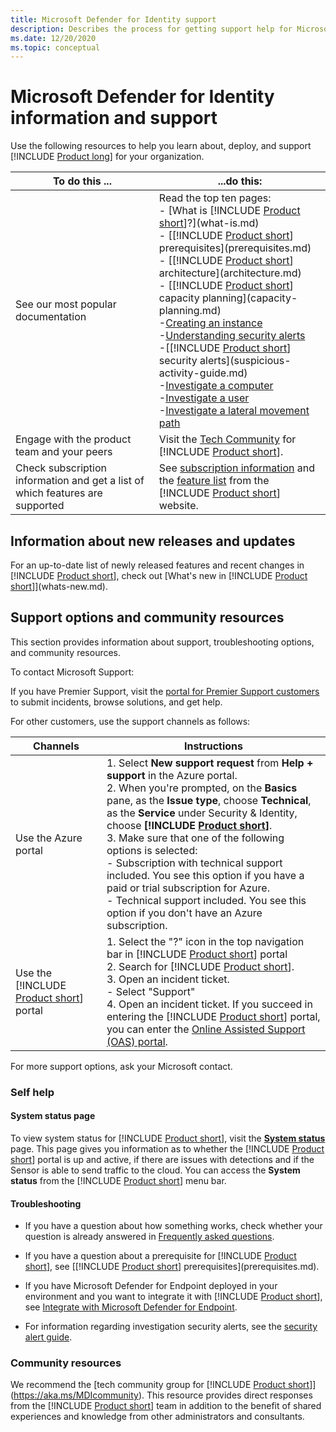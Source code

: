 ```yaml
---
title: Microsoft Defender for Identity support
description: Describes the process for getting support help for Microsoft Defender for Identity.
ms.date: 12/20/2020
ms.topic: conceptual
---
```


# Microsoft Defender for Identity information and support

Use the following resources to help you learn about, deploy, and support [!INCLUDE [Product long](includes/product-long.md)] for your organization.

|To do this ...|...do this:|
|----|----|
|See our most popular documentation|Read the top ten pages:<br>- [What is [!INCLUDE [Product short](includes/product-short.md)]?](what-is.md)<br>- [[!INCLUDE [Product short](includes/product-short.md)] prerequisites](prerequisites.md)<br>- [[!INCLUDE [Product short](includes/product-short.md)] architecture](architecture.md)<br>- [[!INCLUDE [Product short](includes/product-short.md)] capacity planning](capacity-planning.md)<br>-[Creating an instance](install-step1.md)<br>-[Understanding security alerts](understanding-security-alerts.md)<br>-[[!INCLUDE [Product short](includes/product-short.md)] security alerts](suspicious-activity-guide.md)<br>-[Investigate a computer](investigate-a-computer.md)<br>-[Investigate a user](investigate-a-user.md)<br>-[Investigate a lateral movement path](investigate-lateral-movement-path.md)
|Engage with the product team and your peers|Visit the [Tech Community](https://techcommunity.microsoft.com/t5/Azure-Advanced-Threat-Protection/bd-p/AzureAdvancedThreatProtection) for [!INCLUDE [Product short](includes/product-short.md)].|
|Check subscription information and get a list of which features are supported|See [subscription information](technical-faq.yml#licensing-and-privacy) and the [feature list](https://www.microsoft.com/security/business/threat-protection/identity-defender) from the [!INCLUDE [Product short](includes/product-short.md)] website.|

## Information about new releases and updates

For an up-to-date list of newly released features and recent changes in [!INCLUDE [Product short](includes/product-short.md)], check out [What's new in [!INCLUDE [Product short](includes/product-short.md)]](whats-new.md).

## Support options and community resources

This section provides information about support, troubleshooting options, and community resources.

To contact Microsoft Support:

If you have Premier Support, visit the [portal for Premier Support customers](https://premier.microsoft.com/) to submit incidents, browse solutions, and get help.

For other customers, use the support channels as follows:

| Channels|Instructions|
|------|-----|
|Use the Azure portal|1. Select **New support request** from **Help + support** in the Azure portal.<br>2. When you're prompted, on the **Basics** pane, as the **Issue type**, choose **Technical**, as the **Service** under Security & Identity, choose **[!INCLUDE [Product short](includes/product-short.md)]**.<br>3. Make sure that one of the following options is selected:<br>- Subscription with technical support included. You see this option if you have a paid or trial subscription for Azure.<br>- Technical support included. You see this option if you don't have an Azure subscription.|
|Use the [!INCLUDE [Product short](includes/product-short.md)] portal| 1. Select the "?" icon in the top navigation bar in [!INCLUDE [Product short](includes/product-short.md)] portal<br>2. Search for [!INCLUDE [Product short](includes/product-short.md)].<br>3. Open an incident ticket.<br>- Select "Support"<br>4. Open an incident ticket. If you succeed in entering the [!INCLUDE [Product short](includes/product-short.md)] portal, you can enter the [Online Assisted Support (OAS) portal](https://support.microsoft.com/assistedsupportproducts). |

For more support options, ask your Microsoft contact.

### Self help

#### System status page

To view system status for [!INCLUDE [Product short](includes/product-short.md)], visit the [**System status**](https://health.atp.azure.com/) page. This page gives you information as to whether the [!INCLUDE [Product short](includes/product-short.md)] portal is up and active, if there are issues with detections and if the Sensor is able to send traffic to the cloud. You can access the **System status** from the [!INCLUDE [Product short](includes/product-short.md)] menu bar.

#### Troubleshooting

- If you have a question about how something works, check whether your question is already answered in [Frequently asked questions](technical-faq.yml).

- If you have a question about a prerequisite for [!INCLUDE [Product short](includes/product-short.md)], see [[!INCLUDE [Product short](includes/product-short.md)] prerequisites](prerequisites.md).

- If you have Microsoft Defender for Endpoint deployed in your environment and you want to integrate it with [!INCLUDE [Product short](includes/product-short.md)], see [Integrate with Microsoft Defender for Endpoint](integrate-mde.md).

- For information regarding investigation security alerts, see the [security alert guide](suspicious-activity-guide.md).

### Community resources

We recommend the [tech community group for [!INCLUDE [Product short](includes/product-short.md)]](<https://aka.ms/MDIcommunity>). This resource provides direct responses from the [!INCLUDE [Product short](includes/product-short.md)] team in addition to the benefit of shared experiences and knowledge from other administrators and consultants.
